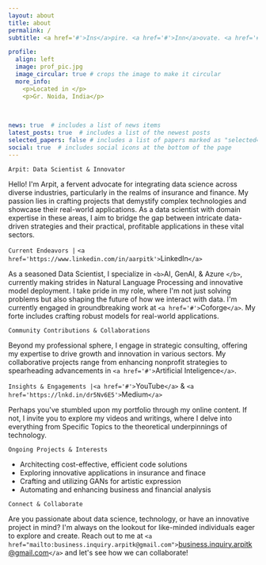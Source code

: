 ```yaml
---
layout: about
title: about
permalink: /
subtitle: <a href='#'>Ins</a>pire. <a href='#'>Inn</a>ovate. <a href='#'>Imp</a>lement.

profile:
  align: left
  image: prof_pic.jpg
  image_circular: true # crops the image to make it circular
  more_info: 
    <p>Located in </p>
    <p>Gr. Noida, India</p>
  
  

news: true  # includes a list of news items
latest_posts: true  # includes a list of the newest posts
selected_papers: false # includes a list of papers marked as "selected={true}"
social: true  # includes social icons at the bottom of the page
---
```

`Arpit: Data Scientist & Innovator`

Hello! I'm Arpit, a fervent advocate for integrating data science across diverse industries, particularly in the realms of insurance and finance. My passion lies in crafting projects that demystify complex technologies and showcase their real-world applications. As a data scientist with domain expertise in these areas, I aim to bridge the gap between intricate data-driven strategies and their practical, profitable applications in these vital sectors.

`Current Endeavors |` `<a href='https://www.linkedin.com/in/aarpitk'>`LinkedIn`</a>`

As a seasoned Data Scientist, I specialize in `<b>`AI, GenAI, & Azure `</b>`, currently making strides in Natural Language Processing and innovative model deployment. I take pride in my role, where I'm not just solving problems but also shaping the future of how we interact with data. I'm currently engaged in groundbreaking work at `<a href='#'>`Coforge`</a>`. My forte includes crafting robust models for real-world applications.

`Community Contributions & Collaborations`

Beyond my professional sphere, I engage in strategic consulting, offering my expertise to drive growth and innovation in various sectors. My collaborative projects range from enhancing nonprofit strategies to spearheading advancements in `<a href='#'>`Artificial Inteligence`</a>`.

`Insights & Engagements |<a href='#'>`YouTube`</a>` & `<a href='https://lnkd.in/dr5Nv6E5'>`Medium`</a>`

Perhaps you've stumbled upon my portfolio through my online content. If not, I invite you to explore my videos and writings, where I delve into everything from Specific Topics to the theoretical underpinnings of technology.

`Ongoing Projects & Interests`

- Architecting cost-effective, efficient code solutions
- Exploring innovative applications in insurance and finace
- Crafting and utilizing GANs for artistic expression
- Automating and enhancing business and financial analysis

`Connect & Collaborate`

Are you passionate about data science, technology, or have an innovative project in mind? I'm always on the lookout for like-minded individuals eager to explore and create. Reach out to me at `<a href="mailto:business.inquiry.arpitk@gmail.com">`business.inquiry.arpitk@gmail.com`</a>` and let's see how we can collaborate!
